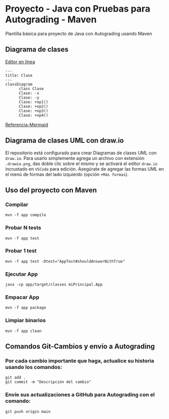 # Proyecto - Java con Pruebas para Autograding - Maven

Plantilla básica para proyecto de Java con Autograding usando Maven

## Diagrama de clases
[Editor en línea](https://mermaid.live/)
```mermaid
---
title: Clase
---
classDiagram
      class Clase
      Clase: -x
      Clase: -y
      Clase: +op1()
      Clase: +op2()
      Clase: +op3()
      Clase: +op4()
```
[Referencia-Mermaid](https://mermaid.js.org/syntax/classDiagram.html)

## Diagrama de clases UML con draw.io
El repositorio está configurado para crear Diagramas de clases UML con ```draw.io```. Para usarlo simplemente agrega un archivo con extensión ```.drawio.png```, das doble clic sobre el mismo y se activará el editor ```draw.io``` incrustado en ```VSCode``` para edición. Asegúrate de agregar las formas UML en el menú de formas del lado izquierdo (opción ```+Más formas```).

## Uso del proyecto con Maven

### Compilar
```
mvn -f app compile
```
### Probar N tests
```
mvn -f app test
```
### Probar 1 test
```
mvn -f app test -Dtest="AppTest#shouldAnswerWithTrue" 
```
### Ejecutar App
```
java -cp app/target/classes miPrincipal.App
```
### Empacar App
```
mvn -f app package
```
### Limpiar binarios
```
mvn -f app clean
```
## Comandos Git-Cambios y envío a Autograding

### Por cada cambio importante que haga, actualice su historia usando los comandos:
```
git add .
git commit -m "Descripción del cambio"
```
### Envíe sus actualizaciones a GitHub para Autograding con el comando:
```
git push origin main
```
